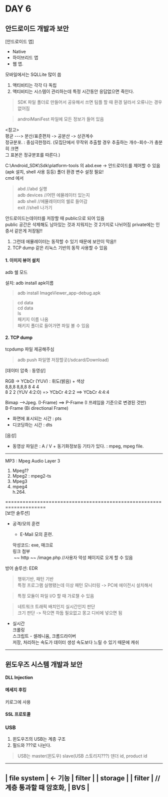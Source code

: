 # DAY 6
## 안드로이드 개발과 보안

[안드로이드 앱]  
- Native  
- 하이브리드 앱  
- 웹 앱.   

모바일에서는 SQLLite 많이 씀  

1. 액티비티는 각각 다 독립  
2. 액티비티는 시스템이 관리하는데 특정 시간동안 응답없으면 죽인다.  

> SDK 파일 폴더로 만들어서 공유해서 쓰면 팀플 할 때 환경 달라서 오류나는 경우 없어짐  

> androiManiFest 파일에 모든 정보가 들어 있음  

<참고>  
평균 ---> 분산/표준편차 -> 공분산 -> 상관계수  
정규분포. : 중심극한정리.  (모집단에서 무작위 추출할 경우 추출하는 개수-회수-가 충분히 크면  
                                            그 표본은 정규분포를 따른다.)




C:\Android_SDK\Sdk\platform-tools 의 abd.exe -> 안드로이드를 제어할 수 있음(apk 설치, shell 사용 등등)
폴더 환경 변수 설정 필요!  
cmd 에서  
> abd  //abd 실행  
> adb devices //어떤 에뮬레이터 있는지  
> adb shell //에뮬레이터의 쉘로 들어감  
> exit //shell 나가기  

안드로이드는데이터를 저장할 때 public으로 되어 있음   
public 공간은 삭제해도 남아있는 것과 지워지는 것 2가지로 나뉘어짐 
private에는 인증서 같은게 저장됨!!  
1. 그런데 에뮬레이터는 동작할 수 있기 때문에 보안이 막음!!  
2. TCP dump 같은 리눅스 기반의 동작 사용할 수 있음  

#### 1. 이미지 뷰어 설치

adb 쉘 모드  

설치: adb install apk이름  
> adb install ImageViewer_app-debug.apk

> cd data  
> cd data  
> ls  
> 패키지 이름 나옴  
> 패키지 폴더로 들어가면 파일 볼 수 있음  

#### 2. TCP dump
tcpdump 파일 제공해주심  

> adb push 파일명 저장할곳(/sdcard/Download)  

[데이터 압축 : 동영상]  

RGB -> YCbCr (YUV) : 휘도(밝음) + 색상  
8,8,8        8,8,8                       8           4 4  
                                               8           2 2      (YUV 4:2:0) => YCbCr 4:2:2  ==> YCbCr 4:4:4  

Bimap -->Jpeg. (I-Frame) ==> P-Frame (I 프레임을 기준으로 변경된 것만)  
                                                 B-Frame (Bi directional Frame)  
 - 화면에 표시되는 시간 : pts  
 - 디코딩하는 시간 : dts  


[음성]  

* 동영상 파일은 : A / V + 동기화정보등 기타가 있다. : mpeg, mpeg file.  

--------------------------------  
MP3 : Mpeg Audio Layer 3  

1)  Mpeg1?  
2) Mpeg2 : mpeg2-ts  
3) Mpeg3  
4) mpeg4  
h.264.  

====================================================================  
[보안 솔루션]  
* 공격/모의 훈련  
  - E-Mail 모의 훈련. 
  
  악성코드: exe, 매크로  
  링크 첨부  
    <img> ~~ http  ~~ /image.php </img>  //사용자 악성 페이지로 오게 할 수 있음
  
 방어 솔루션: EDR
  > 행위기반, 패턴 기반  
  > 특정 프로그램 실행됐는데 이상 패턴 모니터링 -> PC에 에이전시 설치해서  
  
  > 특정 모듈이 파일 I/O 할 때 가로챌 수 있음  
  
  > 네트워크 트래픽 배치인지 실시간인지 판단  
  > 크기 판단 -> 작으면 하둡 필요없고 몽고 디비에 넣으면 됨  
  
  - 실시간  
  크롤링  
  스크립트 - 셀레니움, 크롬드라이버  
  저장, 처리하는 속도가 데이터 생성 속도보다 느릴 수 있기 때문에 캐쉬  

-----
## 윈도우즈 시스템 개발과 보안


#### DLL Injection
  
#### 메세지 후킹
키로그에 사용  

#### SSL 프로토콜


### USB
1. 윈도우즈의 USB는 계층 구조
2. 필드와 ???로 나뉜다.

> USB는 master(윈도우) slave(USB 스토리지???) 
> 덴더 id, product id


--------------------
|   file system    |  <- 기능
|   **filter**     |
|   storage        |
|   **filter**     |   //계층 통과할 때 암호화, 
|  BVS             |
--------------------



